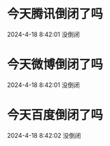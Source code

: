 # 今天腾讯倒闭了吗

2024-4-18 8:42:01 没倒闭

# 今天微博倒闭了吗

2024-4-18 8:42:01 没倒闭

# 今天百度倒闭了吗

2024-4-18 8:42:02 没倒闭

